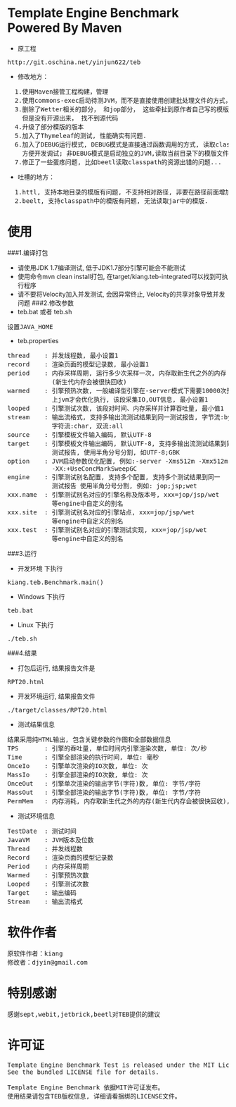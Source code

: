 Template Engine Benchmark Powered By Maven
===
+ 原工程
<pre>
http://git.oschina.net/yinjun622/teb
</pre>

+ 修改地方：
<pre>
  1.使用Maven接管工程构建，管理
  2.使用commons-exec启动待测JVM，而不是直接使用创建批处理文件的方式， 适应linux系统
  3.删除了Wetter相关的部分， 和jop部分， 这些牵扯到原作者自己写的模版框架，
    但是没有开源出来， 找不到源代码
  4.升级了部分模版的版本
  5.加入了Thymeleaf的测试, 性能确实有问题.
  6.加入了DEBUG运行模式, DEBUG模式是直接通过函数调用的方式, 读取classpath中的模版,
    方便开发调试; 非DEBUG模式是启动独立的JVM,读取当前目录下的模版文件.
  7.修正了一些蛋疼问题, 比如beetl读取classpath的资源出错的问题...
</pre>

+ 吐槽的地方：
<pre>
  1.httl, 支持本地目录的模版有问题, 不支持相对路径, 非要在路径前面增加一个'/'
  2.beelt, 支持classpath中的模版有问题, 无法读取jar中的模版.
</pre>
使用
===
###1.编译打包
+ 请使用JDK 1.7编译测试, 低于JDK1.7部分引擎可能会不能测试
+ 使用命令mvn clean install打包, 在target/kiang.teb-integrated可以找到可执行程序
+ 请不要将Velocity加入并发测试, 会因异常终止, Velocity的共享对象导致并发问题
###2.修改参数
+ teb.bat 或者 teb.sh
<pre>
设置JAVA_HOME
</pre>
+ teb.properties
<pre>
thread    : 并发线程数, 最小设置1
record    : 渲染页面的模型记录数, 最小设置1
period    : 内存采样周期, 运行多少次采样一次, 内存取新生代之外的内存
            (新生代内存会被很快回收)
warmed    : 引擎预热次数, 一般编译型引擎在-server模式下需要10000次预热以
            上jvm才会优化执行, 该段采集IO,OUT信息, 最小设置1
looped    : 引擎测试次数, 该段对时间、内存采样并计算吞吐量, 最小值1
stream    : 输出流格式, 支持多输出流测试结果到同一测试报告, 字节流:byte,
            字符流:char, 双流:all
source    : 引擎模板文件输入编码, 默认UTF-8
target    : 引擎模板文件输出编码, 默认UTF-8, 支持多输出流测试结果到同一
            测试报告, 使用半角分号分割, 如UTF-8;GBK
option    : JVM启动参数优化配置, 例如:-server -Xms512m -Xmx512m
            -XX:+UseConcMarkSweepGC
engine    : 引擎测试别名配置, 支持多个配置, 支持多个测试结果到同一
            测试报告 使用半角分号分割, 例如: jop;jsp;wet
xxx.name  : 引擎测试别名对应的引擎名称及版本号, xxx=jop/jsp/wet
            等engine中自定义的别名
xxx.site  : 引擎测试别名对应的引擎站点, xxx=jop/jsp/wet
            等engine中自定义的别名
xxx.test  : 引擎测试别名对应的引擎测试实现, xxx=jop/jsp/wet
            等engine中自定义的别名
</pre>

###3.运行
+ 开发环境 下执行
<pre>
kiang.teb.Benchmark.main()
</pre>
+ Windows 下执行
<pre>
teb.bat
</pre>
+ Linux 下执行
<pre>
./teb.sh
</pre>

###4.结果
+ 打包后运行, 结果报告文件是
<pre>
RPT20.html
</pre>

+ 开发环境运行, 结果报告文件
<pre>
./target/classes/RPT20.html
</pre>

+ 测试结果信息
<pre>
结果采用纯HTML输出, 包含关键参数的作图和全部数据信息
TPS       : 引擎的吞吐量, 单位时间内引擎渲染次数, 单位: 次/秒
Time      : 引擎全部渲染的执行时间, 单位: 毫秒
OnceIo    : 引擎单次渲染的IO次数, 单位: 次
MassIo    : 引擎全部渲染的IO次数, 单位: 次
OnceOut   : 引擎单次渲染的输出字节(字符)数, 单位: 字节/字符
MassOut   : 引擎全部渲染的输出字节(字符)数, 单位: 字节/字符
PermMem   : 内存消耗, 内存取新生代之外的内存(新生代内存会被很快回收), 单位: 字节
</pre>
+ 测试环境信息
<pre>
TestDate  : 测试时间
JavaVM    : JVM版本及位数
Thread    : 并发线程数
Record    : 渲染页面的模型记录数
Period    : 内存采样周期
Warmed    : 引擎预热次数
Looped    : 引擎测试次数
Target    : 输出编码
Stream    : 输出流格式
</pre>

软件作者
===
<pre>
原软件作者：kiang
修改者：djyin@gmail.com
</pre>

特别感谢
===
<pre>
感谢sept,webit,jetbrick,beetl对TEB提供的建议
</pre>

许可证
===
<pre>
Template Engine Benchmark Test is released under the MIT License.
See the bundled LICENSE file for details.

Template Engine Benchmark 依据MIT许可证发布。
使用结果请包含TEB版权信息, 详细请看捆绑的LICENSE文件。
</pre>

